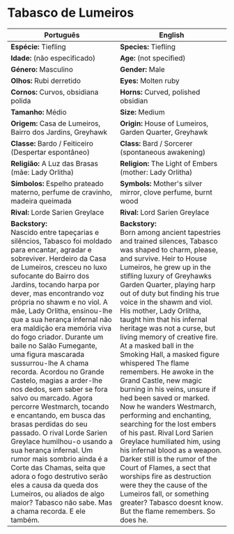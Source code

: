 # Tabasco de Lumeiros

| Português                                                                                                                                                                                                                                                                                                                                                                                                                                                                                                                                                                                                                                                                                                                                                                                                                                                                                                                                                         | English                                                                                                                                                                                                                                                                                                                                                                                                                                                                                                                                                                                                                                                                                                                                                                                                                                                                                                                                                                                                      |
| ----------------------------------------------------------------------------------------------------------------------------------------------------------------------------------------------------------------------------------------------------------------------------------------------------------------------------------------------------------------------------------------------------------------------------------------------------------------------------------------------------------------------------------------------------------------------------------------------------------------------------------------------------------------------------------------------------------------------------------------------------------------------------------------------------------------------------------------------------------------------------------------------------------------------------------------------------------------- | ------------------------------------------------------------------------------------------------------------------------------------------------------------------------------------------------------------------------------------------------------------------------------------------------------------------------------------------------------------------------------------------------------------------------------------------------------------------------------------------------------------------------------------------------------------------------------------------------------------------------------------------------------------------------------------------------------------------------------------------------------------------------------------------------------------------------------------------------------------------------------------------------------------------------------------------------------------------------------------------------------------ |
| **Espécie:** Tiefling                                                                                                                                                                                                                                                                                                                                                                                                                                                                                                                                                                                                                                                                                                                                                                                                                                                                                                                                             | **Species:** Tiefling                                                                                                                                                                                                                                                                                                                                                                                                                                                                                                                                                                                                                                                                                                                                                                                                                                                                                                                                                                                        |
| **Idade:** (não especificado)                                                                                                                                                                                                                                                                                                                                                                                                                                                                                                                                                                                                                                                                                                                                                                                                                                                                                                                                     | **Age:** (not specified)                                                                                                                                                                                                                                                                                                                                                                                                                                                                                                                                                                                                                                                                                                                                                                                                                                                                                                                                                                                     |
| **Género:** Masculino                                                                                                                                                                                                                                                                                                                                                                                                                                                                                                                                                                                                                                                                                                                                                                                                                                                                                                                                             | **Gender:** Male                                                                                                                                                                                                                                                                                                                                                                                                                                                                                                                                                                                                                                                                                                                                                                                                                                                                                                                                                                                             |
| **Olhos:** Rubi derretido                                                                                                                                                                                                                                                                                                                                                                                                                                                                                                                                                                                                                                                                                                                                                                                                                                                                                                                                         | **Eyes:** Molten ruby                                                                                                                                                                                                                                                                                                                                                                                                                                                                                                                                                                                                                                                                                                                                                                                                                                                                                                                                                                                        |
| **Cornos:** Curvos, obsidiana polida                                                                                                                                                                                                                                                                                                                                                                                                                                                                                                                                                                                                                                                                                                                                                                                                                                                                                                                              | **Horns:** Curved, polished obsidian                                                                                                                                                                                                                                                                                                                                                                                                                                                                                                                                                                                                                                                                                                                                                                                                                                                                                                                                                                         |
| **Tamanho:** Médio                                                                                                                                                                                                                                                                                                                                                                                                                                                                                                                                                                                                                                                                                                                                                                                                                                                                                                                                                | **Size:** Medium                                                                                                                                                                                                                                                                                                                                                                                                                                                                                                                                                                                                                                                                                                                                                                                                                                                                                                                                                                                             |
| **Origem:** Casa de Lumeiros, Bairro dos Jardins, Greyhawk                                                                                                                                                                                                                                                                                                                                                                                                                                                                                                                                                                                                                                                                                                                                                                                                                                                                                                        | **Origin:** House of Lumeiros, Garden Quarter, Greyhawk                                                                                                                                                                                                                                                                                                                                                                                                                                                                                                                                                                                                                                                                                                                                                                                                                                                                                                                                                      |
| **Classe:** Bardo / Feiticeiro (Despertar espontâneo)                                                                                                                                                                                                                                                                                                                                                                                                                                                                                                                                                                                                                                                                                                                                                                                                                                                                                                             | **Class:** Bard / Sorcerer (spontaneous awakening)                                                                                                                                                                                                                                                                                                                                                                                                                                                                                                                                                                                                                                                                                                                                                                                                                                                                                                                                                           |
| **Religião:** A Luz das Brasas (mãe: Lady Orlitha)                                                                                                                                                                                                                                                                                                                                                                                                                                                                                                                                                                                                                                                                                                                                                                                                                                                                                                                | **Religion:** The Light of Embers (mother: Lady Orlitha)                                                                                                                                                                                                                                                                                                                                                                                                                                                                                                                                                                                                                                                                                                                                                                                                                                                                                                                                                     |
| **Símbolos:** Espelho prateado materno, perfume de cravinho, madeira queimada                                                                                                                                                                                                                                                                                                                                                                                                                                                                                                                                                                                                                                                                                                                                                                                                                                                                                     | **Symbols:** Mother's silver mirror, clove perfume, burnt wood                                                                                                                                                                                                                                                                                                                                                                                                                                                                                                                                                                                                                                                                                                                                                                                                                                                                                                                                               |
| **Rival:** Lorde Sarien Greylace                                                                                                                                                                                                                                                                                                                                                                                                                                                                                                                                                                                                                                                                                                                                                                                                                                                                                                                                  | **Rival:** Lord Sarien Greylace                                                                                                                                                                                                                                                                                                                                                                                                                                                                                                                                                                                                                                                                                                                                                                                                                                                                                                                                                                              |
| **Backstory:**<br>Nascido entre tapeçarias e silêncios, Tabasco foi moldado para encantar, agradar e sobreviver. Herdeiro da Casa de Lumeiros, cresceu no luxo sufocante do Bairro dos Jardins, tocando harpa por dever, mas encontrando voz própria no shawm e no viol. A mãe, Lady Orlitha, ensinou-lhe que a sua herança infernal não era maldição  era memória viva do fogo criador. Durante um baile no Salão Fumegante, uma figura mascarada sussurrou-lhe A chama recorda. Acordou no Grande Castelo, magias a arder-lhe nos dedos, sem saber se fora salvo ou marcado. Agora percorre Westmarch, tocando e encantando, em busca das brasas perdidas do seu passado. O rival Lorde Sarien Greylace humilhou-o usando a sua herança infernal. Um rumor mais sombrio ainda é a Corte das Chamas, seita que adora o fogo destrutivo  serão eles a causa da queda dos Lumeiros, ou aliados de algo maior? Tabasco não sabe. Mas a chama recorda. E ele também. | **Backstory:**<br>Born among ancient tapestries and trained silences, Tabasco was shaped to charm, please, and survive. Heir to House Lumeiros, he grew up in the stifling luxury of Greyhawks Garden Quarter, playing harp out of duty but finding his true voice in the shawm and viol. His mother, Lady Orlitha, taught him that his infernal heritage was not a curse, but living memory of creative fire. At a masked ball in the Smoking Hall, a masked figure whispered The flame remembers. He awoke in the Grand Castle, new magic burning in his veins, unsure if hed been saved or marked. Now he wanders Westmarch, performing and enchanting, searching for the lost embers of his past. Rival Lord Sarien Greylace humiliated him, using his infernal blood as a weapon. Darker still is the rumor of the Court of Flames, a sect that worships fire as destruction  were they the cause of the Lumeiros fall, or something greater? Tabasco doesnt know. But the flame remembers. So does he. |
